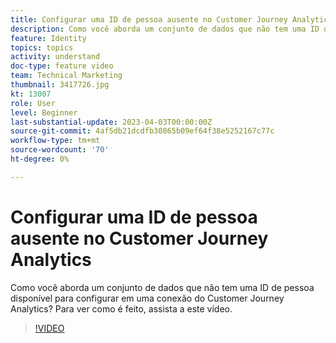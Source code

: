 ```yaml
---
title: Configurar uma ID de pessoa ausente no Customer Journey Analytics
description: Como você aborda um conjunto de dados que não tem uma ID de pessoa disponível para configurar? Para ver como é feito, assista a este vídeo.
feature: Identity
topics: topics
activity: understand
doc-type: feature video
team: Technical Marketing
thumbnail: 3417726.jpg
kt: 13007
role: User
level: Beginner
last-substantial-update: 2023-04-03T00:00:00Z
source-git-commit: 4af5db21dcdfb30865b09ef64f38e5252167c77c
workflow-type: tm+mt
source-wordcount: '70'
ht-degree: 0%

---
```


# Configurar uma ID de pessoa ausente no Customer Journey Analytics

Como você aborda um conjunto de dados que não tem uma ID de pessoa disponível para configurar em uma conexão do Customer Journey Analytics? Para ver como é feito, assista a este vídeo.

>[!VIDEO](https://video.tv.adobe.com/v/3417726/?quality=12&learn=on)
